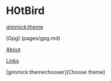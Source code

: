 # H0tBird

[gimmick:theme](cyborg)

[Gpg] (pages/gpg.md)

[About](pages/about.md)

[Links](pages/links.md)

[gimmick:themechooser](Choose theme)
